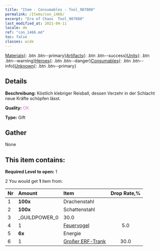 ```yaml
---
title: "Item - Consumables - Tool_907080"
permalink: /Items/con_1466/
excerpt: "Era of Chaos  Tool_907080"
last_modified_at: 2021-04-11
locale: de
ref: "con_1466.md"
toc: false
classes: wide
---
```

 [Materials](/de/Items/){: .btn .btn--primary}[Artifacts](/de/Items/Artifacts/){: .btn .btn--success}[Units](/de/Items/Units/){: .btn .btn--warning}[Heroes](/de/Items/Heroes/){: .btn .btn--danger}[Consumables](/de/Items/Consumables/){: .btn .btn--info}[Unknown](/de/Items/Unknown/){: .btn .btn--primary}

## Details
 **Beschreibung:** Köstlich klebriger Reisball, dessen Verzehr in der Schlacht neue Kräfte schöpfen lässt.

 **Quality:** <span style="color: #DA70D6">OK</span>

 **Type:** Gift

## Gather

  None

## This item contains:

 **Required Level to open:** 1

 2 You would get **1** item  from:

  | Nr | Amount |     Item    | Drop Rate,% |
  |:---|:-------|:------------|:---------:|
  | 1 |  **100x** | Drachenstahl |  | 5.0 | 
  | 2 |  **100x** | Schattenstahl |  | 10.0 | 
  | 3 | _GUILDPOWER_0 | 30.0 | 
  | 4 | 1 | [Feuervogel](/de/Items/unt_268/) | 5.0 | 
  | 5 |  **6x** | Energie |  | 20.0 | 
  | 6 | 1 | [Großer ERF-Trank](/de/Items/con_702/) | 30.0 | 
